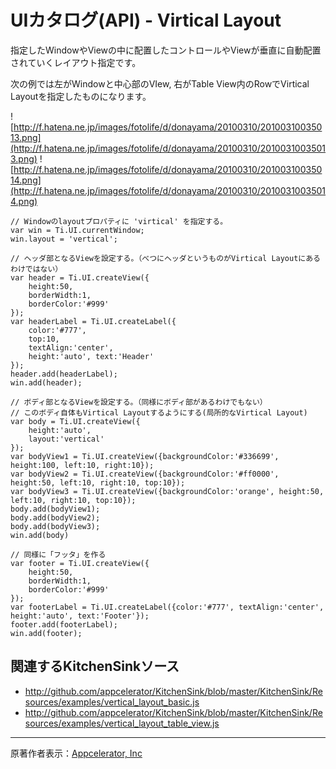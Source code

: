 # UIカタログ(API) - Virtical Layout #
指定したWindowやViewの中に配置したコントロールやViewが垂直に自動配置されていくレイアウト指定です。

次の例では左がWindowと中心部のVIew, 右がTable View内のRowでVirtical Layoutを指定したものになります。

![http://f.hatena.ne.jp/images/fotolife/d/donayama/20100310/20100310035013.png](http://f.hatena.ne.jp/images/fotolife/d/donayama/20100310/20100310035013.png)
![http://f.hatena.ne.jp/images/fotolife/d/donayama/20100310/20100310035014.png](http://f.hatena.ne.jp/images/fotolife/d/donayama/20100310/20100310035014.png)

```
// Windowのlayoutプロパティに 'virtical' を指定する。
var win = Ti.UI.currentWindow;
win.layout = 'vertical';

// ヘッダ部となるViewを設定する。（べつにヘッダというものがVirtical Layoutにあるわけではない）
var header = Ti.UI.createView({
    height:50,
    borderWidth:1,
    borderColor:'#999'
});
var headerLabel = Ti.UI.createLabel({
    color:'#777',
    top:10,
    textAlign:'center', 
    height:'auto', text:'Header'
});
header.add(headerLabel);
win.add(header);

// ボディ部となるViewを設定する。（同様にボディ部があるわけでもない）
// このボディ自体もVirtical Layoutするようにする(局所的なVirtical Layout)
var body = Ti.UI.createView({
    height:'auto', 
    layout:'vertical'
});
var bodyView1 = Ti.UI.createView({backgroundColor:'#336699', height:100, left:10, right:10});
var bodyView2 = Ti.UI.createView({backgroundColor:'#ff0000', height:50, left:10, right:10, top:10});
var bodyView3 = Ti.UI.createView({backgroundColor:'orange', height:50, left:10, right:10, top:10});
body.add(bodyView1);
body.add(bodyView2);
body.add(bodyView3);
win.add(body)

// 同様に「フッタ」を作る
var footer = Ti.UI.createView({
    height:50,
    borderWidth:1,
    borderColor:'#999'
});
var footerLabel = Ti.UI.createLabel({color:'#777', textAlign:'center', height:'auto', text:'Footer'});
footer.add(footerLabel);
win.add(footer);
```

## 関連するKitchenSinkソース ##

  * http://github.com/appcelerator/KitchenSink/blob/master/KitchenSink/Resources/examples/vertical_layout_basic.js
  * http://github.com/appcelerator/KitchenSink/blob/master/KitchenSink/Resources/examples/vertical_layout_table_view.js


---

原著作者表示：[Appcelerator, Inc](http://www.appcelerator.com/)
